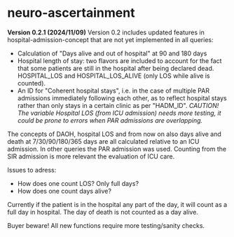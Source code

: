# neuro-ascertainment

**Version 0.2.1 (2024/11/09)**
Version 0.2 includes updated features in hospital-admission-concept that are not yet implemented in all queries:
* Calculation of "Days alive and out of hospital" at 90 and 180 days
* Hospital length of stay: two flavors are included to account for the fact that some patients are still in the hospital after being declared dead. HOSPITAL_LOS and HOSPITAL_LOS_ALIVE (only LOS while alive is counted).
* An ID for "Coherent hospital stays", i.e. in the case of multiple PAR admissions immediately following each other, as to reflect hospital stays rather than only stays in a certain clinic as per "HADM_ID". *CAUTION! The variable Hospital LOS (from ICU admission) needs more testing, it could be prone to errors when PAR admissions are overlapping.*

The concepts of DAOH, hospital LOS and from now on also days alive and death at 7/30/90/180/365 days are all calculated relative to an ICU admission. In other queries the PAR admission was used. Counting from the SIR admission is more relevant the evaluation of ICU care.

Issues to adress:
- How does one count LOS? Only full days?
- How does one count days alive?

Currently if the patient is in the hospital any part of the day, it will count as a full day in hospital. The day of death is not counted as a day alive.

Buyer beware! All new functions require more testing/sanity checks.